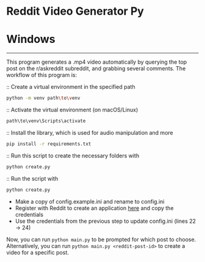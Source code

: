 # Reddit Video Generator Py

# Windows   
---
This program generates a .mp4 video automatically by querying the top post on the
r/askreddit subreddit, and grabbing several comments. The workflow of this program is:

:: Create a virtual environment in the specified path

```bash
python -m venv path\to\venv
```

:: Activate the virtual environment (on macOS/Linux)

```bash
path\to\venv\Scripts\activate
```

:: Install the library, which is used for audio manipulation and more

```bash
pip install -r requirements.txt
```

:: Run this script to create the necessary folders with

```bash
python create.py
```

:: Run the script with

```bash
python create.py
```

- Make a copy of config.example.ini and rename to config.ini
- Register with Reddit to create an application [here](https://www.reddit.com/prefs/apps/) and copy the credentials
- Use the credentials from the previous step to update config.ini (lines 22 -> 24)

Now, you can run `python main.py` to be prompted for which post to choose. Alternatively,
you can run `python main.py <reddit-post-id>` to create a video for a specific post.
